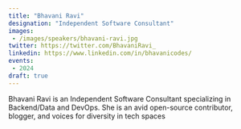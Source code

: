 ```yaml
---
title: "Bhavani Ravi"
designation: "Independent Software Consultant"
images:
 - /images/speakers/bhavani-ravi.jpg
twitter: https://twitter.com/BhavaniRavi_
linkedin: https://www.linkedin.com/in/bhavanicodes/
events:
 - 2024
draft: true
---
```


Bhavani Ravi is an Independent Software Consultant specializing in Backend/Data and DevOps. She is an avid open-source contributor, blogger, and voices for diversity in tech spaces